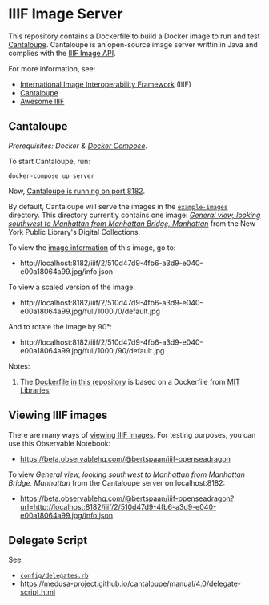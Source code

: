 # IIIF Image Server

This repository contains a Dockerfile to build a Docker image to run and test [Cantaloupe](https://medusa-project.github.io/cantaloupe/). Cantaloupe is an open-source image server writtin in Java and complies with the [IIIF Image API](https://iiif.io/api/image/2.1/).

For more information, see:

- [International Image Interoperability Framework](https://iiif.io/) (IIIF)
- [Cantaloupe](https://medusa-project.github.io/cantaloupe/)
- [Awesome IIIF](https://github.com/IIIF/awesome-iiif)

## Cantaloupe

_Prerequisites: Docker & [Docker Compose](https://docs.docker.com/compose/)_.

To start Cantaloupe, run:

    docker-compose up server

Now, [Cantaloupe is running on port 8182](http://localhost:8182/).

By default, Cantaloupe will serve the images in the [`example-images`](example-images) directory. This directory currently contains one image: _[General view, looking southwest to Manhattan from Manhattan Bridge, Manhattan](https://digitalcollections.nypl.org/items/510d47d9-4fb6-a3d9-e040-e00a18064a99)_ from the New York Public Library's Digital Collections.

To view the [image information](https://iiif.io/api/image/2.1/#image-information) of this image, go to:

- http://localhost:8182/iiif/2/510d47d9-4fb6-a3d9-e040-e00a18064a99.jpg/info.json

To view a scaled version of the image:

- http://localhost:8182/iiif/2/510d47d9-4fb6-a3d9-e040-e00a18064a99.jpg/full/1000,/0/default.jpg

And to rotate the image by 90°:

- http://localhost:8182/iiif/2/510d47d9-4fb6-a3d9-e040-e00a18064a99.jpg/full/1000,/90/default.jpg

Notes:

1. The [Dockerfile in this repository](Dockerfile) is based on a Dockerfile from [MIT Libraries](https://github.com/MITLibraries/docker-cantaloupe/blob/master/Dockerfile);

## Viewing IIIF images

There are many ways of [viewing IIIF images](https://iiif.io/apps-demos/#image-viewing-clients). For testing purposes, you can use this Observable Notebook:

- https://beta.observablehq.com/@bertspaan/iiif-openseadragon

To view _General view, looking southwest to Manhattan from Manhattan Bridge, Manhattan_ from the Cantaloupe server on localhost:8182:

- https://beta.observablehq.com/@bertspaan/iiif-openseadragon?url=http://localhost:8182/iiif/2/510d47d9-4fb6-a3d9-e040-e00a18064a99.jpg/info.json


## Delegate Script

See:

- [`config/delegates.rb`](config/delegates.rb)
- https://medusa-project.github.io/cantaloupe/manual/4.0/delegate-script.html

